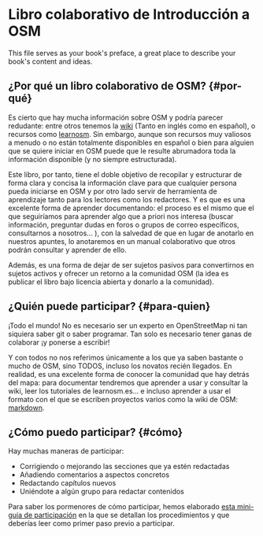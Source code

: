 # Libro colaborativo de Introducción a OSM

This file serves as your book's preface, a great place to describe your book's content and ideas.

## ¿Por qué un libro colaborativo de OSM? {#por-qué}

Es cierto que hay mucha información sobre OSM y podría parecer redudante: entre otros tenemos la [wiki](http://wiki.openstreetmap.org) \(Tanto en inglés como en español\), o recursos como [learnosm](http://learnosm.org). Sin embargo, aunque son recursos muy valiosos a menudo o no están totalmente disponibles en español o bien para alguien que se quiere iniciar en OSM puede que le resulte abrumadora toda la información disponible \(y no siempre estructurada\).

Este libro, por tanto, tiene el doble objetivo de recopilar y estructurar de forma clara y concisa la información clave para que cualquier persona pueda iniciarse en OSM y por otro lado servir de herramienta de aprendizaje tanto para los lectores como los redactores. Y es que es una excelente forma de aprender documentando: el proceso es el mismo que el que seguiríamos para aprender algo que a priori nos interesa \(buscar  información, preguntar dudas en foros o grupos de correo específicos, consultarnos a nosotros... \), con la salvedad de que en lugar de anotarlo en nuestros apuntes, lo anotaremos en un manual colaborativo que otros podrán consultar y aprender de ello.

Además, es una forma de dejar de ser sujetos pasivos para convertirnos en sujetos activos y ofrecer un retorno a la comunidad OSM \(la idea es publicar el libro bajo licencia abierta y donarlo a la comunidad\).

## ¿Quién puede participar? {#para-quien}

¡Todo el mundo! No es necesario ser un experto en OpenStreetMap ni tan siquiera saber git o saber programar. Tan solo es necesario tener ganas de colaborar ¡y ponerse a escribir!

Y con todos no nos referimos únicamente a los que ya saben bastante o mucho de OSM, sino TODOS, incluso los novatos recién llegados. En realidad, es una excelente forma de conocer la comunidad que hay detrás del mapa: para documentar tendremos que aprender a usar y consultar la wiki, leer los tutoriales de learnosm.es... e incluso aprender a usar el formato con el que se escriben proyectos varios como la wiki de OSM: [markdown](https://es.wikipedia.org/wiki/Markdown).

## ¿Cómo puedo participar? {#cómo}

Hay muchas maneras de participar:

* Corrigiendo o mejorando las secciones que ya estén redactadas
* Añadiendo comentarios a aspectos concretos
* Redactando capítulos nuevos
* Uniéndote a algún grupo para redactar contenidos

Para saber los pormenores de cómo participar, hemos elaborado [esta mini-guía de participación](https://www.gitbook.com/book/mapcolabora/meta-manual/details) en la que se detallan los procedimientos y que deberías leer como primer paso previo a participar.


